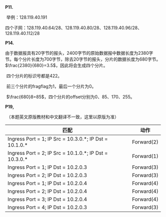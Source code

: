 **P11.**

​	举例：128.119.40.191

​	四个子网：128.119.40.64/28、128.119.40.80/28、128.119.40.96/28、128.119.40.112/28



**P14.**

​	由于数据报具有20字节的报头，2400字节的原始数据报中数据长度为2380字节。每个分片长度为700字节，除去20字节的报头，分片的数据长度为680字节。$\frac{2380}{680}=3.5$，因此将会生成四个分片。

​	四个分片的标识号都是422。

​	前三个分片的fragflag为1，最后一个分片为0。

​	$\frac{680}8=85$，四个分片的offset分别为0、85、170、255。



**P19,**

​	（本题英文原版教材和中文翻译不一致，这里以原版为准）

| 匹配                                                     | 动作       |
| -------------------------------------------------------- | ---------- |
| Ingress Port = 1; IP Src = 10.3.0.\*; IP Dst = 10.1.0.\* | Forward(2) |
| Ingress Port = 2; IP Src = 10.1.0.\*; IP Dst = 10.3.0.\* | Forward(1) |
| Ingress Port = 1; IP Dst = 10.2.0.3                      | Forward(3) |
| Ingress Port = 2; IP Dst = 10.2.0.3                      | Forward(3) |
| Ingress Port = 1; IP Dst = 10.2.0.4                      | Forward(4) |
| Ingress Port = 2; IP Dst = 10.2.0.4                      | Forward(4) |
| Ingress Port = 3; IP Dst = 10.2.0.4                      | Forward(4) |
| Ingress Port = 4; IP Dst = 10.2.0.3                      | Forward(3) |

